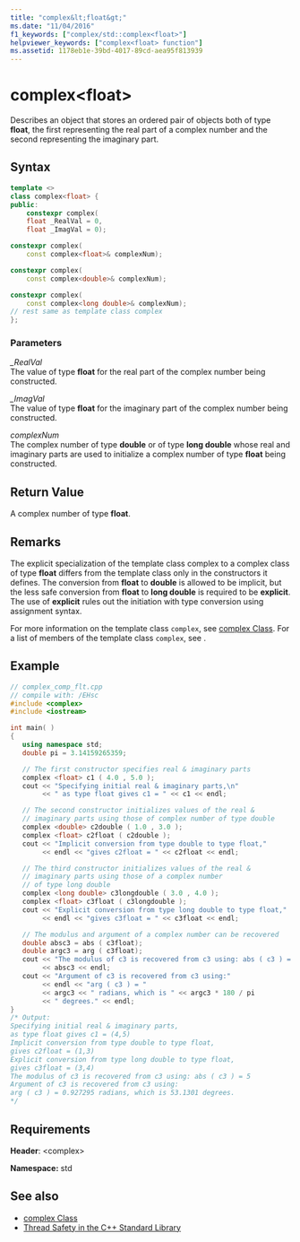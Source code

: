 ```yaml
---
title: "complex&lt;float&gt;"
ms.date: "11/04/2016"
f1_keywords: ["complex/std::complex<float>"]
helpviewer_keywords: ["complex<float> function"]
ms.assetid: 1178eb1e-39bd-4017-89cd-aea95f813939
---
```

# complex&lt;float&gt;

Describes an object that stores an ordered pair of objects both of type **float**, the first representing the real part of a complex number and the second representing the imaginary part.

## Syntax

```cpp
template <>
class complex<float> {
public:
    constexpr complex(
    float _RealVal = 0,
    float _ImagVal = 0);

constexpr complex(
    const complex<float>& complexNum);

constexpr complex(
    const complex<double>& complexNum);

constexpr complex(
    const complex<long double>& complexNum);
// rest same as template class complex
};
```

### Parameters

*_RealVal*<br/>
The value of type **float** for the real part of the complex number being constructed.

*_ImagVal*<br/>
The value of type **float** for the imaginary part of the complex number being constructed.

*complexNum*<br/>
The complex number of type **double** or of type **long double** whose real and imaginary parts are used to initialize a complex number of type **float** being constructed.

## Return Value

A complex number of type **float**.

## Remarks

The explicit specialization of the template class complex to a complex class of type **float** differs from the template class only in the constructors it defines. The conversion from **float** to **double** is allowed to be implicit, but the less safe conversion from **float** to **long double** is required to be **explicit**. The use of **explicit** rules out the initiation with type conversion using assignment syntax.

For more information on the template class `complex`, see [complex Class](../standard-library/complex-class.md). For a list of members of the template class `complex`, see .

## Example

```cpp
// complex_comp_flt.cpp
// compile with: /EHsc
#include <complex>
#include <iostream>

int main( )
{
   using namespace std;
   double pi = 3.14159265359;

   // The first constructor specifies real & imaginary parts
   complex <float> c1 ( 4.0 , 5.0 );
   cout << "Specifying initial real & imaginary parts,\n"
        << " as type float gives c1 = " << c1 << endl;

   // The second constructor initializes values of the real &
   // imaginary parts using those of complex number of type double
   complex <double> c2double ( 1.0 , 3.0 );
   complex <float> c2float ( c2double );
   cout << "Implicit conversion from type double to type float,"
        << endl << "gives c2float = " << c2float << endl;

   // The third constructor initializes values of the real &
   // imaginary parts using those of a complex number
   // of type long double
   complex <long double> c3longdouble ( 3.0 , 4.0 );
   complex <float> c3float ( c3longdouble );
   cout << "Explicit conversion from type long double to type float,"
        << endl << "gives c3float = " << c3float << endl;

   // The modulus and argument of a complex number can be recovered
   double absc3 = abs ( c3float);
   double argc3 = arg ( c3float);
   cout << "The modulus of c3 is recovered from c3 using: abs ( c3 ) = "
        << absc3 << endl;
   cout << "Argument of c3 is recovered from c3 using:"
        << endl << "arg ( c3 ) = "
        << argc3 << " radians, which is " << argc3 * 180 / pi
        << " degrees." << endl;
}
/* Output:
Specifying initial real & imaginary parts,
as type float gives c1 = (4,5)
Implicit conversion from type double to type float,
gives c2float = (1,3)
Explicit conversion from type long double to type float,
gives c3float = (3,4)
The modulus of c3 is recovered from c3 using: abs ( c3 ) = 5
Argument of c3 is recovered from c3 using:
arg ( c3 ) = 0.927295 radians, which is 53.1301 degrees.
*/
```

## Requirements

**Header**: \<complex>

**Namespace:** std

## See also

- [complex Class](../standard-library/complex-class.md)
- [Thread Safety in the C++ Standard Library](../standard-library/thread-safety-in-the-cpp-standard-library.md)

